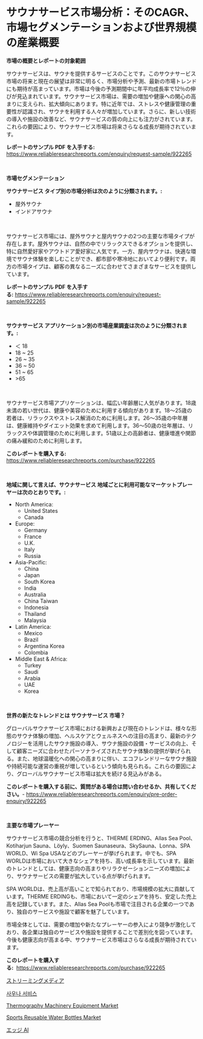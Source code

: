 <p><h1>サウナサービス市場分析：そのCAGR、市場セグメンテーションおよび世界規模の産業概要</h1></p><p><strong>市場の概要とレポートの対象範囲</strong></p>
<p><p>サウナサービスは、サウナを提供するサービスのことです。このサウナサービス市場の将来と現在の展望は非常に明るく、市場分析や予測、最新の市場トレンドにも期待が高まっています。市場は今後の予測期間中に年平均成長率で12％の伸びが見込まれています。サウナサービス市場は、需要の増加や健康への関心の高まりに支えられ、拡大傾向にあります。特に近年では、ストレスや健康管理の重要性が認識され、サウナを利用する人々が増加しています。さらに、新しい技術の導入や施設の改善など、サウナサービスの質の向上にも注力がされています。これらの要因により、サウナサービス市場は将来さらなる成長が期待されています。</p></p>
<p><strong>レポートのサンプル PDF を入手する:</strong> <a href="https://www.reliableresearchreports.com/enquiry/request-sample/922265">https://www.reliableresearchreports.com/enquiry/request-sample/922265</a></p>
<p>&nbsp;</p>
<p><strong>市場セグメンテーション</strong></p>
<p><strong>サウナサービス タイプ別の市場分析は次のように分類されます。:</strong></p>
<p><ul><li>屋外サウナ</li><li>インドアサウナ</li></ul></p>
<p>&nbsp;</p>
<p><p>サウナサービス市場には、屋外サウナと屋内サウナの2つの主要な市場タイプが存在します。屋外サウナは、自然の中でリラックスできるオプションを提供し、特に自然愛好家やアウトドア愛好家に人気です。一方、屋内サウナは、快適な環境でサウナ体験を楽しむことができ、都市部や寒冷地においてより便利です。両方の市場タイプは、顧客の異なるニーズに合わせてさまざまなサービスを提供しています。</p></p>
<p><strong>レポートのサンプル PDF を入手する:</strong>&nbsp;<a href="https://www.reliableresearchreports.com/enquiry/request-sample/922265">https://www.reliableresearchreports.com/enquiry/request-sample/922265</a></p>
<p>&nbsp;</p>
<p><strong> サウナサービス アプリケーション別の市場産業調査は次のように分類されます。:</strong></p>
<p><ul><li>＜ 18</li><li>18 ~ 25</li><li>26 ~ 35</li><li>36 ~ 50</li><li>51 ~ 65</li><li>>65</li></ul></p>
<p>&nbsp;</p>
<p><p>サウナサービス市場アプリケーションは、幅広い年齢層に人気があります。18歳未満の若い世代は、健康や美容のために利用する傾向があります。18～25歳の若者は、リラックスやストレス解消のために利用します。26～35歳の中年層は、健康維持やダイエット効果を求めて利用します。36～50歳の壮年層は、リラックスや体調管理のために利用します。51歳以上の高齢者は、健康増進や関節の痛み緩和のために利用します。</p></p>
<p><strong>このレポートを購入する:</strong>&nbsp; <a href="https://www.reliableresearchreports.com/purchase/922265">https://www.reliableresearchreports.com/purchase/922265</a></p>
<p>&nbsp;</p>
<p><strong>地域に関して言えば、サウナサービス 地域ごとに利用可能なマーケットプレーヤーは次のとおりです。:</strong></p>
<p><ul>
    <li>
        North America:
        <ul>
            <li>United States</li>
            <li>Canada</li>
        </ul>
    </li>
    <li>
        Europe:
        <ul>
            <li>Germany</li>
            <li>France</li>
            <li>U.K.</li>
            <li>Italy</li>
            <li>Russia</li>
        </ul>
    </li>
    <li>
        Asia-Pacific:
        <ul>
            <li>China</li>
            <li>Japan</li>
            <li>South Korea</li>
            <li>India</li>
            <li>Australia</li>
            <li>China Taiwan</li>
            <li>Indonesia</li>
            <li>Thailand</li>
            <li>Malaysia</li>
        </ul>
    </li>
    <li>
        Latin America:
        <ul>
            <li>Mexico</li>
            <li>Brazil</li>
            <li>Argentina Korea</li>
            <li>Colombia</li>
        </ul>
    </li>
    <li>
        Middle East & Africa:
        <ul>
            <li>Turkey</li>
            <li>Saudi</li>
            <li>Arabia</li>
            <li>UAE</li>
            <li>Korea</li>
        </ul>
    </li>
    </ul></p>
<p>&nbsp;</p>
<p><strong>世界の新たなトレンドとは サウナサービス 市場？</strong></p>
<p><p>グローバルサウナサービス市場における新興および現在のトレンドは、様々な形態のサウナ体験の増加、ヘルスケアとウェルネスへの注目の高まり、最新のテクノロジーを活用したサウナ施設の導入、サウナ施設の設備・サービスの向上、そして顧客ニーズに合わせたパーソナライズされたサウナ体験の提供が挙げられる。また、地球温暖化への関心の高まりに伴い、エコフレンドリーなサウナ施設や持続可能な運営の重視が増しているという傾向も見られる。これらの要因により、グローバルサウナサービス市場は拡大を続ける見込みがある。</p></p>
<p><strong>このレポートを購入する前に、質問がある場合は問い合わせるか、共有してください。</strong>- <a href="https://www.reliableresearchreports.com/enquiry/pre-order-enquiry/922265">https://www.reliableresearchreports.com/enquiry/pre-order-enquiry/922265</a></p>
<p>&nbsp;</p>
<p><strong>主要な市場プレーヤー</strong></p>
<p><p>サウナサービス市場の競合分析を行うと、THERME ERDING、Allas Sea Pool、Kotiharjun Sauna、Löyly、Suomen Saunaseura、SkySauna、Lonna、SPA WORLD、Wi Spa USAなどのプレーヤーが挙げられます。中でも、SPA WORLDは市場において大きなシェアを持ち、高い成長率を示しています。最新のトレンドとしては、健康志向の高まりやリラクゼーションニーズの増加により、サウナサービスの需要が拡大している点が挙げられます。</p><p>SPA WORLDは、売上高が高いことで知られており、市場規模の拡大に貢献しています。THERME ERDINGも、市場において一定のシェアを持ち、安定した売上高を記録しています。また、Allas Sea Poolも市場で注目される企業の一つであり、独自のサービスや施設で顧客を魅了しています。</p><p>市場全体としては、需要の増加や新たなプレーヤーの参入により競争が激化しており、各企業は独自のサービスや施設を提供することで差別化を図っています。今後も健康志向が高まる中、サウナサービス市場はさらなる成長が期待されています。</p></p>
<p><strong>このレポートを購入する:</strong>&nbsp;&nbsp;<a href="https://www.reliableresearchreports.com/purchase/922265">https://www.reliableresearchreports.com/purchase/922265</a></p>
<p><p><a href="https://github.com/lababdou/Market-Research-Report-List-2/blob/main/4136595182472.md">ストリーミングメディア</a></p><p><a href="https://github.com/sougarounis/Market-Research-Report-List-2/blob/main/7416678182468.md">사우나 서비스</a></p><p><a href="https://github.com/mbisetmhermsr/Market-Research-Report-List-1/blob/main/thermography-machinery-equipment-market.md">Thermography Machinery Equipment Market</a></p><p><a href="https://issuu.com/reportprime-2/docs/sports-reusable-water-bottles-market-size-2030.ppt">Sports Reusable Water Bottles Market</a></p><p><a href="https://github.com/mohamedbakry57/Market-Research-Report-List-2/blob/main/9873380182471.md">エッジ AI</a></p></p>